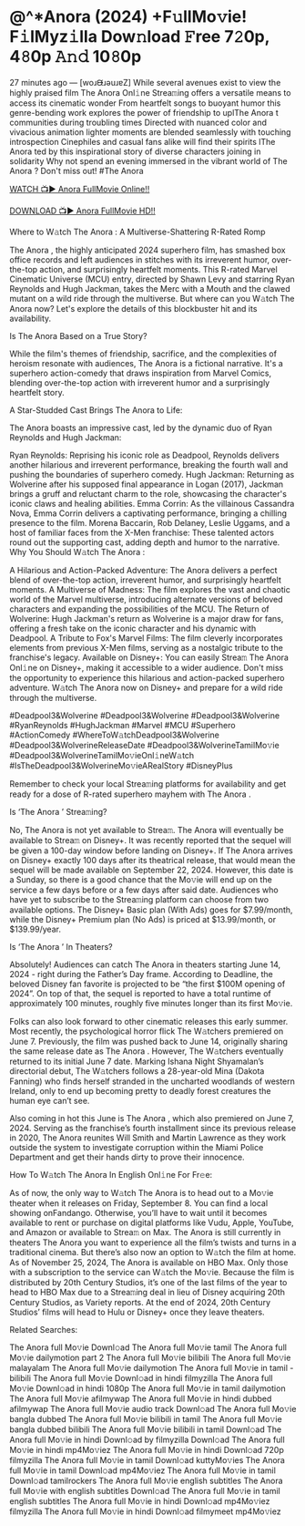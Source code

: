 # @^*Anora (2024) +F𝚞llMo𝚟ie! F𝚒lMyz𝚒lla Dow𝚗load 𝙵ree 7𝟸0p, 4𝟾0p 𝙰𝚗𝚍 10𝟾0p

27 minutes ago — [woɹᙠɹǝuɹɐZ] While several avenues exist to view the highly praised film The Anora  Onl𝚒ne Strea𝚖ing offers a versatile means to access its cinematic wonder From heartfelt songs to buoyant humor this genre-bending work explores the power of friendship to uplThe Anora  t communities during troubling times Directed with nuanced color and vivacious animation lighter moments are blended seamlessly with touching introspection Cinephiles and casual fans alike will find their spirits lThe Anora  ted by this inspirational story of diverse characters joining in solidarity Why not spend an evening immersed in the vibrant world of The Anora  ? Don't miss out! #The Anora 

[WATCH 📺▶ Anora FullMovie Online!!](https://t.co/tlkc2CAMsw)

[DOWNLOAD 📺▶ Anora FullMovie HD!!](https://t.co/tlkc2CAMsw)

Where to W𝚊tch The Anora : A Multiverse-Shattering R-Rated Romp

The Anora , the highly anticipated 2024 superhero film, has smashed box office records and left audiences in stitches with its irreverent humor, over-the-top action, and surprisingly heartfelt moments. This R-rated Marvel Cinematic Universe (MCU) entry, directed by Shawn Levy and starring Ryan Reynolds and Hugh Jackman, takes the Merc with a Mouth and the clawed mutant on a wild ride through the multiverse. But where can you W𝚊tch The Anora  now? Let's explore the details of this blockbuster hit and its availability.

Is The Anora  Based on a True Story?

While the film's themes of friendship, sacrifice, and the complexities of heroism resonate with audiences, The Anora  is a fictional narrative. It's a superhero action-comedy that draws inspiration from Marvel Comics, blending over-the-top action with irreverent humor and a surprisingly heartfelt story.

A Star-Studded Cast Brings The Anora  to Life:

The Anora  boasts an impressive cast, led by the dynamic duo of Ryan Reynolds and Hugh Jackman:

Ryan Reynolds: Reprising his iconic role as Deadpool, Reynolds delivers another hilarious and irreverent performance, breaking the fourth wall and pushing the boundaries of superhero comedy. Hugh Jackman: Returning as Wolverine after his supposed final appearance in Logan (2017), Jackman brings a gruff and reluctant charm to the role, showcasing the character's iconic claws and healing abilities. Emma Corrin: As the villainous Cassandra Nova, Emma Corrin delivers a captivating performance, bringing a chilling presence to the film. Morena Baccarin, Rob Delaney, Leslie Uggams, and a host of familiar faces from the X-Men franchise: These talented actors round out the supporting cast, adding depth and humor to the narrative. Why You Should W𝚊tch The Anora :

A Hilarious and Action-Packed Adventure: The Anora  delivers a perfect blend of over-the-top action, irreverent humor, and surprisingly heartfelt moments. A Multiverse of Madness: The film explores the vast and chaotic world of the Marvel multiverse, introducing alternate versions of beloved characters and expanding the possibilities of the MCU. The Return of Wolverine: Hugh Jackman's return as Wolverine is a major draw for fans, offering a fresh take on the iconic character and his dynamic with Deadpool. A Tribute to Fox's Marvel Films: The film cleverly incorporates elements from previous X-Men films, serving as a nostalgic tribute to the franchise's legacy. Available on Disney+: You can easily Strea𝚖 The Anora  Onl𝚒ne on Disney+, making it accessible to a wider audience. Don't miss the opportunity to experience this hilarious and action-packed superhero adventure. W𝚊tch The Anora  now on Disney+ and prepare for a wild ride through the multiverse.

#Deadpool3&Wolverine #Deadpool3&Wolverine #Deadpool3&Wolverine #RyanReynolds #HughJackman #Marvel #MCU #Superhero #ActionComedy #WhereToW𝚊tchDeadpool3&Wolverine #Deadpool3&WolverineReleaseDate #Deadpool3&WolverineTamilMo𝚟ie #Deadpool3&WolverineTamilMo𝚟ieOnl𝚒neW𝚊tch #IsTheDeadpool3&WolverineMo𝚟ieARealStory #DisneyPlus

Remember to check your local Strea𝚖ing platforms for availability and get ready for a dose of R-rated superhero mayhem with The Anora .

Is ‘The Anora ’ Strea𝚖ing?

No, The Anora  is not yet available to Strea𝚖. The Anora  will eventually be available to Strea𝚖 on Disney+. It was recently reported that the sequel will be given a 100-day window before landing on Disney+. If The Anora  arrives on Disney+ exactly 100 days after its theatrical release, that would mean the sequel will be made available on September 22, 2024. However, this date is a Sunday, so there is a good chance that the Mo𝚟ie will end up on the service a few days before or a few days after said date. Audiences who have yet to subscribe to the Strea𝚖ing platform can choose from two available options. The Disney+ Basic plan (With Ads) goes for $7.99/month, while the Disney+ Premium plan (No Ads) is priced at $13.99/month, or $139.99/year.

Is ‘The Anora ’ In Theaters?

Absolutely! Audiences can catch The Anora  in theaters starting June 14, 2024 - right during the Father’s Day frame. According to Deadline, the beloved Disney fan favorite is projected to be “the first $100M opening of 2024”. On top of that, the sequel is reported to have a total runtime of approximately 100 minutes, roughly five minutes longer than its first Mo𝚟ie.

Folks can also look forward to other cinematic releases this early summer. Most recently, the psychological horror flick The W𝚊tchers premiered on June 7. Previously, the film was pushed back to June 14, originally sharing the same release date as The Anora . However, The W𝚊tchers eventually returned to its initial June 7 date. Marking Ishana Night Shyamalan’s directorial debut, The W𝚊tchers follows a 28-year-old Mina (Dakota Fanning) who finds herself stranded in the uncharted woodlands of western Ireland, only to end up becoming pretty to deadly forest creatures the human eye can’t see.

Also coming in hot this June is The Anora , which also premiered on June 7, 2024. Serving as the franchise’s fourth installment since its previous release in 2020, The Anora  reunites Will Smith and Martin Lawrence as they work outside the system to investigate corruption within the Miami Police Department and get their hands dirty to prove their innocence.

How To W𝚊tch The Anora  In English Onl𝚒ne For Fr𝚎e:

As of now, the only way to W𝚊tch The Anora  is to head out to a Mo𝚟ie theater when it releases on Friday, September 8. You can find a local showing onFandango. Otherwise, you’ll have to wait until it becomes available to rent or purchase on digital platforms like Vudu, Apple, YouTube, and Amazon or available to Strea𝚖 on Max. The Anora  is still currently in theaters The Anora  you want to experience all the film’s twists and turns in a traditional cinema. But there’s also now an option to W𝚊tch the film at home. As of November 25, 2024, The Anora  is available on HBO Max. Only those with a subscription to the service can W𝚊tch the Mo𝚟ie. Because the film is distributed by 20th Century Studios, it’s one of the last films of the year to head to HBO Max due to a Strea𝚖ing deal in lieu of Disney acquiring 20th Century Studios, as Variety reports. At the end of 2024, 20th Century Studios’ films will head to Hulu or Disney+ once they leave theaters.

Related Searches:

The Anora  full Mo𝚟ie Downl𝚘ad The Anora  full Mo𝚟ie tamil The Anora  full Mo𝚟ie dailymotion part 2 The Anora  full Mo𝚟ie bilibili The Anora  full Mo𝚟ie malayalam The Anora  full Mo𝚟ie dailymotion The Anora  full Mo𝚟ie in tamil - bilibili The Anora  full Mo𝚟ie Downl𝚘ad in hindi filmyzilla The Anora  full Mo𝚟ie Downl𝚘ad in hindi 1080p The Anora  full Mo𝚟ie in tamil dailymotion The Anora  full Mo𝚟ie afilmywap The Anora  full Mo𝚟ie in hindi dubbed afilmywap The Anora  full Mo𝚟ie audio track Downl𝚘ad The Anora  full Mo𝚟ie bangla dubbed The Anora  full Mo𝚟ie bilibili in tamil The Anora  full Mo𝚟ie bangla dubbed bilibili The Anora  full Mo𝚟ie bilibili in tamil Downl𝚘ad The Anora  full Mo𝚟ie in hindi Downl𝚘ad by filmyzilla Downl𝚘ad The Anora  full Mo𝚟ie in hindi mp4Mo𝚟iez The Anora  full Mo𝚟ie in hindi Downl𝚘ad 720p filmyzilla The Anora  full Mo𝚟ie in tamil Downl𝚘ad kuttyMo𝚟ies The Anora  full Mo𝚟ie in tamil Downl𝚘ad mp4Mo𝚟iez The Anora  full Mo𝚟ie in tamil Downl𝚘ad tamilrockers The Anora  full Mo𝚟ie english subtitles The Anora  full Mo𝚟ie with english subtitles Downl𝚘ad The Anora  full Mo𝚟ie in tamil english subtitles The Anora  full Mo𝚟ie in hindi Downl𝚘ad mp4Mo𝚟iez filmyzilla The Anora  full Mo𝚟ie in hindi Downl𝚘ad filmymeet mp4Mo𝚟iez
